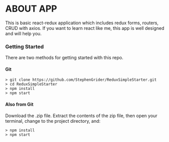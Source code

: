 # ABOUT APP
This is basic react-redux application which includes redux forms, routers, CRUD with axios. If you want to learn react like me, this app is well designed and will help you.

### Getting Started

There are two methods for getting started with this repo.

#### Git

```
> git clone https://github.com/StephenGrider/ReduxSimpleStarter.git
> cd ReduxSimpleStarter
> npm install
> npm start
```

#### Also from Git
Download the .zip file.  Extract the contents of the zip file, then open your terminal, change to the project directory, and:

```
> npm install
> npm start
```
